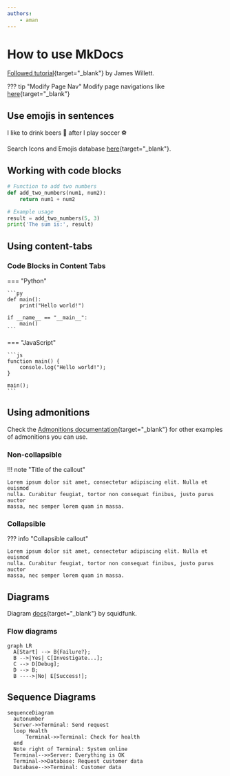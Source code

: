 ```yaml
---
authors:
    - aman
---
```


# How to use MkDocs
[Followed tutorial](https://jameswillett.dev/getting-started-with-material-for-mkdocs){target="_blank"} by James Willett.

??? tip "Modify Page Nav"
    Modify page navigations like [here](https://github.com/squidfunk/mkdocs-material/blob/master/mkdocs.yml#L183){target="_blank"}

## Use emojis in sentences
I like to drink beers :beers: after I play soccer :soccer:

Search Icons and Emojis database [here](https://squidfunk.github.io/mkdocs-material/reference/icons-emojis/#search){target="_blank"}.

## Working with code blocks

```py title="add_numbers.py" linenums="1" hl_lines="2-3"
# Function to add two numbers
def add_two_numbers(num1, num2):
    return num1 + num2

# Example usage
result = add_two_numbers(5, 3)
print('The sum is:', result)
```

## Using content-tabs
### Code Blocks in Content Tabs

=== "Python"

    ```py
    def main():
        print("Hello world!")

    if __name__ == "__main__":
        main()
    ```

=== "JavaScript"

    ```js
    function main() {
        console.log("Hello world!");
    }

    main();
    ```

## Using admonitions
Check the [Admonitions documentation](https://squidfunk.github.io/mkdocs-material/reference/admonitions/#supported-types){target="_blank"} for other examples of admonitions you can use.

### Non-collapsible
!!! note "Title of the callout"

    Lorem ipsum dolor sit amet, consectetur adipiscing elit. Nulla et euismod
    nulla. Curabitur feugiat, tortor non consequat finibus, justo purus auctor
    massa, nec semper lorem quam in massa.

### Collapsible

??? info "Collapsible callout"

    Lorem ipsum dolor sit amet, consectetur adipiscing elit. Nulla et euismod
    nulla. Curabitur feugiat, tortor non consequat finibus, justo purus auctor
    massa, nec semper lorem quam in massa.

## Diagrams
Diagram [docs](https://squidfunk.github.io/mkdocs-material/reference/diagrams/#using-state-diagrams){target="_blank"} by squidfunk.
### Flow diagrams

```mermaid
graph LR
  A[Start] --> B{Failure?};
  B -->|Yes| C[Investigate...];
  C --> D[Debug];
  D --> B;
  B ---->|No| E[Success!];
```

## Sequence Diagrams

```mermaid
sequenceDiagram
  autonumber
  Server->>Terminal: Send request
  loop Health
      Terminal->>Terminal: Check for health
  end
  Note right of Terminal: System online
  Terminal-->>Server: Everything is OK
  Terminal->>Database: Request customer data
  Database-->>Terminal: Customer data
```